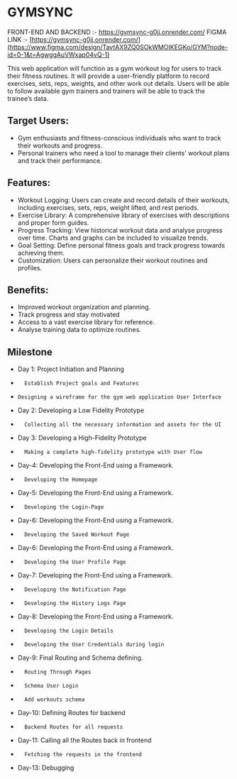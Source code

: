 # GYMSYNC
FRONT-END AND BACKEND :- https://gymsync-g0jj.onrender.com/
FIGMA LINK :- [https://gymsync-g0jj.onrender.com/](https://www.figma.com/design/TavtAX9ZQ0SOkWMOIKEGKo/GYM?node-id=0-1&t=AgwggAuVWxap04vQ-1)


This web application will function as a gym workout log for users to track their fitness routines. It will provide a user-friendly platform to record exercises, sets, reps, weights, and other work out details. Users will be able to follow available gym trainers and trainers will be able to track the trainee’s data.

## Target Users:
-	Gym enthusiasts and fitness-conscious individuals who want to track their workouts and progress.
-	Personal trainers who need a tool to manage their clients' workout plans and track their performance.

## Features:
-	Workout Logging: Users can create and record details of their workouts, including exercises, sets, reps, weight lifted, and rest periods.
-	Exercise Library: A comprehensive library of exercises with descriptions and proper form guides.
-	Progress Tracking: View historical workout data and analyse progress over time. Charts and graphs can be included to visualize trends.
-	Goal Setting: Define personal fitness goals and track progress towards achieving them.
-	Customization: Users can personalize their workout routines and profiles.

## Benefits:
-	Improved workout organization and planning.
-	Track progress and stay motivated
-	Access to a vast exercise library for reference.
-	Analyse training data to optimize routines.

## Milestone
- Day 1: Project Initiation and Planning
-   	Establish Project goals and Features
-  	  Designing a wireframe for the gym web application User Interface
- Day 2: Developing a Low Fidelity Prototype
-   	Collecting all the necessary information and assets for the UI
- Day 3: Developing a High-Fidelity Prototype
-   	Making a complete high-fidelity prototype with User flow
- Day-4: Developing the Front-End using a Framework.
-   	Developing the Homepage
- Day-5: Developing the Front-End using a Framework.
-   	Developing the Login-Page
- Day-6: Developing the Front-End using a Framework.
-   	Developing the Saved Workout Page
- Day-6: Developing the Front-End using a Framework.
-   	Developing the User Profile Page
- Day-7: Developing the Front-End using a Framework.
-   	Developing the Notification Page
-   	Developing the History Logs Page
- Day-8: Developing the Front-End using a Framework.
-   	Developing the Login Details
-   	Developing the User Credentials during login
- Day-9: Final Routing and Schema defining.
-   	Routing Through Pages
-   	Schema User Login
-   	Add workouts schema
- Day-10: Defining Routes for backend
-   	Backend Routes for all requests
- Day-11: Calling all the Routes back in frontend
-   	Fetching the requests in the frontend
- Day-13: Debugging 
